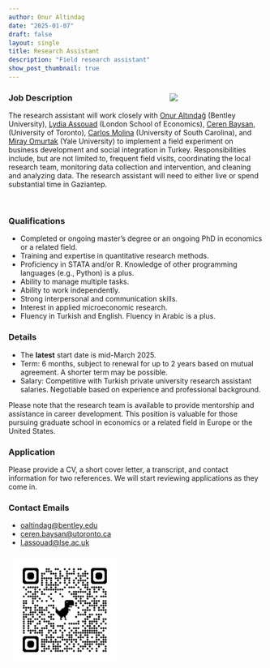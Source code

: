 ```yaml
---
author: Onur Altindag 
date: "2025-01-07"
draft: false
layout: single
title: Research Assistant 
description: "Field research assistant"
show_post_thumbnail: true
---
```


<img align="right" src="featured.png" width="35%" hspace="10" vspace="10"/>

### Job Description 

The research assistant will work closely with [Onur Altındağ](/about/) (Bentley University), [Lydia Assouad](https://sites.google.com/view/lydiaassouad/home) (London School of Economics), [Ceren Baysan](https://sites.google.com/site/cerenbaysan/),  (University of Toronto), [Carlos Molina](https://sites.google.com/view/carlosmolinaguerra/home) (University of South Carolina), and [Miray Omurtak](https://economics.yale.edu/people/miray-zeynep-omurtak) (Yale University) to implement a field experiment on business development and social integration in Turkey. Responsibilities include, but are not limited to, frequent field visits, coordinating the local research team, monitoring data collection and intervention, and cleaning and analyzing data. The research assistant will need to either live or spend substantial time in Gaziantep.

<br clear="right"/>

### Qualifications

- Completed or ongoing master’s degree or an ongoing PhD in economics or a related field.
- Training and expertise in quantitative research methods.
- Proficiency in STATA and/or R. Knowledge of other programming languages (e.g., Python) is a plus.
- Ability to manage multiple tasks.
- Ability to work independently.
- Strong interpersonal and communication skills.
- Interest in applied microeconomic research.
- Fluency in Turkish and English. Fluency in Arabic is a plus.

### Details

- The **latest** start date is mid-March 2025.
- Term: 6 months, subject to renewal for up to 2 years based on mutual agreement. A shorter term may be possible.
- Salary: Competitive with Turkish private university research assistant salaries. Negotiable based on experience and professional background.

Please note that the research team is available to provide mentorship and assistance in career development. This position is valuable for those pursuing graduate school in economics or a related field in Europe or the United States.

### Application

Please provide a CV, a short cover letter, a transcript, and contact information for two references. We will start reviewing applications as they come in.

### Contact Emails 

- oaltindag@bentley.edu
- ceren.baysan@utoronto.ca
- l.assouad@lse.ac.uk

<img align="center" src="announcement_qrcode.png" width="40%" hspace="10" vspace="10"/>